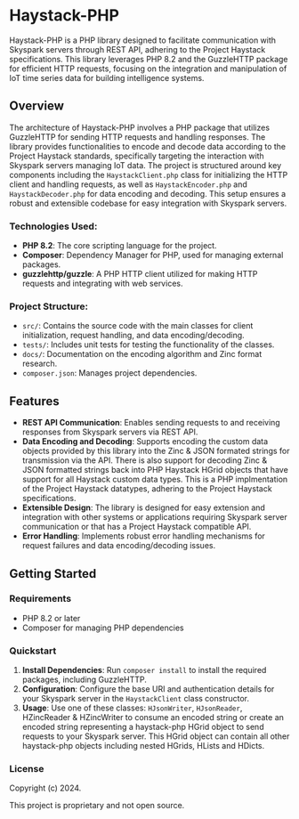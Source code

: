 # Haystack-PHP

Haystack-PHP is a PHP library designed to facilitate communication with Skyspark servers through REST API, adhering to the Project Haystack specifications. This library leverages PHP 8.2 and the GuzzleHTTP package for efficient HTTP requests, focusing on the integration and manipulation of IoT time series data for building intelligence systems.

## Overview

The architecture of Haystack-PHP involves a PHP package that utilizes GuzzleHTTP for sending HTTP requests and handling responses. The library provides functionalities to encode and decode data according to the Project Haystack standards, specifically targeting the interaction with Skyspark servers managing IoT data. The project is structured around key components including the `HaystackClient.php` class for initializing the HTTP client and handling requests, as well as `HaystackEncoder.php` and `HaystackDecoder.php` for data encoding and decoding. This setup ensures a robust and extensible codebase for easy integration with Skyspark servers.

### Technologies Used:

- **PHP 8.2**: The core scripting language for the project.
- **Composer**: Dependency Manager for PHP, used for managing external packages.
- **guzzlehttp/guzzle**: A PHP HTTP client utilized for making HTTP requests and integrating with web services.

### Project Structure:

- `src/`: Contains the source code with the main classes for client initialization, request handling, and data encoding/decoding.
- `tests/`: Includes unit tests for testing the functionality of the classes.
- `docs/`: Documentation on the encoding algorithm and Zinc format research.
- `composer.json`: Manages project dependencies.

## Features

- **REST API Communication**: Enables sending requests to and receiving responses from Skyspark servers via REST API.
- **Data Encoding and Decoding**: Supports encoding the custom data objects provided by this library into the Zinc & JSON formated strings for transmission via the API. There is also support for decoding Zinc & JSON formatted strings back into PHP Haystack HGrid objects that have support for all Haystack custom data types.  This is a PHP implmentation of the Project Haystack datatypes, adhering to the Project Haystack specifications.
- **Extensible Design**: The library is designed for easy extension and integration with other systems or applications requiring Skyspark server communication or that has a Project Haystack compatible API.
- **Error Handling**: Implements robust error handling mechanisms for request failures and data encoding/decoding issues.

## Getting Started

### Requirements

- PHP 8.2 or later
- Composer for managing PHP dependencies

### Quickstart

1. **Install Dependencies**: Run `composer install` to install the required packages, including GuzzleHTTP.
2. **Configuration**: Configure the base URI and authentication details for your Skyspark server in the `HaystackClient` class constructor.
3. **Usage**: Use one of these classes: `HJsonWriter`, `HJsonReader`, HZincReader & HZincWriter to consume an encoded string or create an encoded string representing a haystack-php HGrid object to send requests to your Skyspark server. This HGrid object can contain all other haystack-php objects including  nested HGrids, HLists and HDicts.  

### License

Copyright (c) 2024.

This project is proprietary and not open source.
